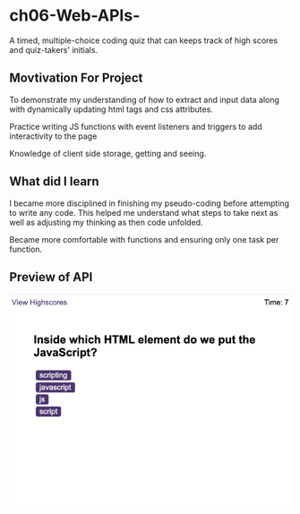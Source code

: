 # ch06-Web-APIs-
A timed, multiple-choice coding quiz that can keeps track of high scores and quiz-takers' initials.


## Movtivation For Project

To demonstrate my understanding of how to extract and input data along with dynamically updating html tags and css attributes. 

Practice writing JS functions with event listeners and triggers to add interactivity to the page

Knowledge of client side storage, getting and seeing. 

## What did I learn

I became more disciplined in finishing my pseudo-coding before attempting to write any code. This helped me understand what steps to take next as well as adjusting my thinking as then code unfolded. 

Became more comfortable with functions and ensuring only one task per function. 

## Preview of API

![ alt](/assets/Screen-Shot-Application.png)